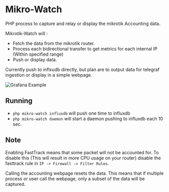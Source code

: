 # Mikro-Watch

PHP process to capture and relay or display the mikrotik Accounting data.

Mikrotik-Watch will : 

- Fetch the data from the mikrotik router.
- Process each bidirectional transfer to get metrics for each internal IP (Within specified range)
- Push or display data. 

Currently push to inflxudb directly, but plan are to output data for telegraf ingestion or display in a simple webpage.

![Grafana Example](https://github.com/ncareau/mikro-watch/demo/panel.PNG)

## Running

- `php mikro-watch influxdb` will push one time to influxdb
- `php mikro-watch daemon` will start a daemon pushing to influxdb each 10 sec. 

## Note

Enabling FastTrack means that some packet will not be accounted for. To disable this (This will result in more CPU usage on your router) disable the fasttrack rule in `IP -> Firewall -> Filter Rules`. 

Calling the accounting webpage resets the data. This means that if multiple process or user call the webpage, only a subset of the data will be captured.